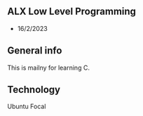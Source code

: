 ## ALX Low Level Programming
* 16/2/2023

## General info
This is mailny for learning C.

## Technology
Ubuntu Focal
